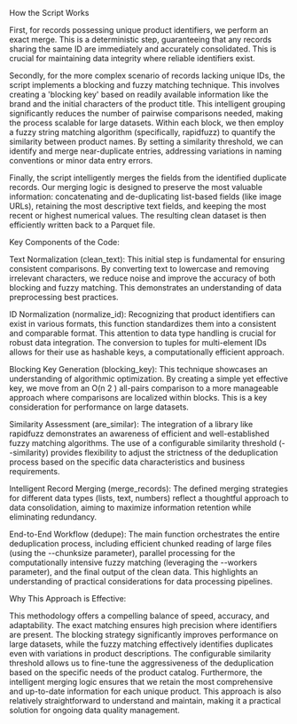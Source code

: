 How the Script Works

First, for records possessing unique product identifiers, we perform an exact merge. This is a deterministic step, guaranteeing that any records sharing the same ID are immediately and accurately consolidated. This is crucial for maintaining data integrity where reliable identifiers exist.

Secondly, for the more complex scenario of records lacking unique IDs, the script implements a blocking and fuzzy matching technique. This involves creating a 'blocking key' based on readily available information like the brand and the initial characters of the product title. This intelligent grouping significantly reduces the number of pairwise comparisons needed, making the process scalable for large datasets. Within each block, we then employ a fuzzy string matching algorithm (specifically, rapidfuzz) to quantify the similarity between product names. By setting a similarity threshold, we can identify and merge near-duplicate entries, addressing variations in naming conventions or minor data entry errors.

Finally, the script intelligently merges the fields from the identified duplicate records. Our merging logic is designed to preserve the most valuable information: concatenating and de-duplicating list-based fields (like image URLs), retaining the most descriptive text fields, and keeping the most recent or highest numerical values. The resulting clean dataset is then efficiently written back to a Parquet file.

Key Components of the Code:

Text Normalization (clean_text): This initial step is fundamental for ensuring consistent comparisons. By converting text to lowercase and removing irrelevant characters, we reduce noise and improve the accuracy of both blocking and fuzzy matching. This demonstrates an understanding of data preprocessing best practices.

ID Normalization (normalize_id): Recognizing that product identifiers can exist in various formats, this function standardizes them into a consistent and comparable format. This attention to data type handling is crucial for robust data integration. The conversion to tuples for multi-element IDs allows for their use as hashable keys, a computationally efficient approach.

Blocking Key Generation (blocking_key): This technique showcases an understanding of algorithmic optimization. By creating a simple yet effective key, we move from an O(n 2 ) all-pairs comparison to a more manageable approach where comparisons are localized within blocks. This is a key consideration for performance on large datasets.

Similarity Assessment (are_similar): The integration of a library like rapidfuzz demonstrates an awareness of efficient and well-established fuzzy matching algorithms. The use of a configurable similarity threshold (--similarity) provides flexibility to adjust the strictness of the deduplication process based on the specific data characteristics and business requirements.

Intelligent Record Merging (merge_records): The defined merging strategies for different data types (lists, text, numbers) reflect a thoughtful approach to data consolidation, aiming to maximize information retention while eliminating redundancy.

End-to-End Workflow (dedupe): The main function orchestrates the entire deduplication process, including efficient chunked reading of large files (using the --chunksize parameter), parallel processing for the computationally intensive fuzzy matching (leveraging the --workers parameter), and the final output of the clean data. This highlights an understanding of practical considerations for data processing pipelines.

Why This Approach is Effective:

This methodology offers a compelling balance of speed, accuracy, and adaptability. The exact matching ensures high precision where identifiers are present. The blocking strategy significantly improves performance on large datasets, while the fuzzy matching effectively identifies duplicates even with variations in product descriptions. The configurable similarity threshold allows us to fine-tune the aggressiveness of the deduplication based on the specific needs of the product catalog. Furthermore, the intelligent merging logic ensures that we retain the most comprehensive and up-to-date information for each unique product. This approach is also relatively straightforward to understand and maintain, making it a practical solution for ongoing data quality management.
